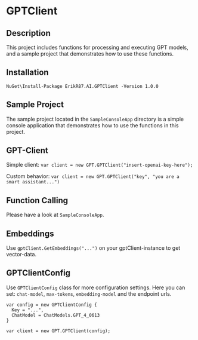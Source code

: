 # GPTClient

## Description
This project includes functions for processing and executing GPT models, and a sample project that demonstrates how to use these functions.

## Installation
`NuGet\Install-Package ErikR87.AI.GPTClient -Version 1.0.0`

## Sample Project
The sample project located in the `SampleConsoleApp` directory is a simple console application that demonstrates how to use the functions in this project.

## GPT-Client
Simple client:
`var client = new GPT.GPTClient("insert-openai-key-here");`

Custom behavior:
`var client = new GPT.GPTClient("key", "you are a smart assistant...")`

## Function Calling
Please have a look at `SampleConsoleApp`.

## Embeddings
Use `gptClient.GetEmbeddings("...")` on your gptClient-instance to get vector-data.

## GPTClientConfig
Use `GPTClientConfig` class for more configuration settings.
Here you can set: `chat-model`, `max-tokens`, `embedding-model` and the endpoint urls.
```
var config = new GPTClientConfig {
  Key = "...",
  ChatModel = ChatModels.GPT_4_0613
}

var client = new GPT.GPTClient(config);
```
